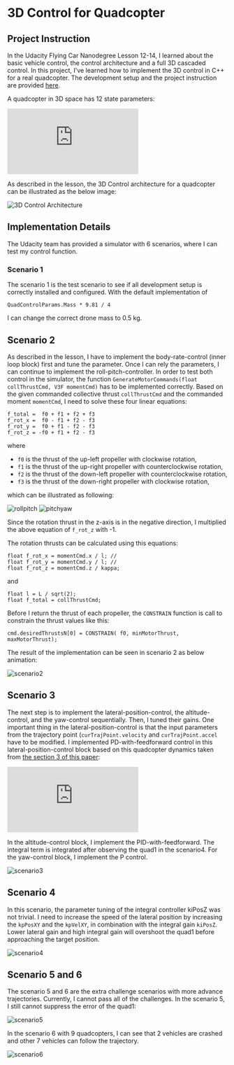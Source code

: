 # 3D Control for Quadcopter

## Project Instruction

In the Udacity Flying Car Nanodegree Lesson 12-14, I learned about the basic vehicle control, the control architecture and a full 3D cascaded control. In this project, I've learned how to implement the 3D control in C++ for a real quadcopter. The development setup and the project instruction are provided [here](./Instruction.md).

A quadcopter in 3D space has 12 state parameters:

![state](http://latex.codecogs.com/gif.latex?X%20%3D%20%5Cbegin%7Bbmatrix%7D%20x%2C%20y%2C%20z%2C%20%5Cphi%20%2C%20%5Ctheta%20%2C%20%5Cpsi%2C%20%5Cdot%7Bx%7D%2C%20%5Cdot%7By%7D%2C%20%5Cdot%7Bz%7D%2C%20p%2C%20q%2C%20r%20%5C%20%5Cend%7Bbmatrix%7D%20%2C%20p%20%5Cneq%20%5Cdot%7B%5Cphi%7D%2C%20q%20%5Cneq%20%5Cdot%7B%5Ctheta%7D%2C%20r%20%5Cneq%20%5Cdot%7B%5Cpsi%7D)

As described in the lesson, the 3D Control architecture for a quadcopter can be illustrated as the below image:

![3D Control Architecture][control_arch]

## Implementation Details

The Udacity team has provided a simulator with 6 scenarios, where I can test my control function. 

### Scenario 1

The scenario 1 is the test scenario to see if all development setup is correctly installed and configured. With the default implementation of 

```
QuadControlParams.Mass * 9.81 / 4
```

I can change the correct drone mass to 0.5 kg.

## Scenario 2

As described in the lesson, I have to implement the body-rate-control (inner loop block) first and tune the parameter. Once I can rely the parameters, I can continue to implement the roll-pitch-controller. In order to test both control in the simulator, the function `GenerateMotorCommands(float collThrustCmd, V3F momentCmd)` has to be implemented correctly. Based on the given commanded collective thrust `collThrustCmd` and the commanded moment `momentCmd`, I need to solve these four linear equations:

    f_total =  f0 + f1 + f2 + f3
    f_rot_x =  f0 - f1 + f2 - f3
    f_rot_y =  f0 + f1 - f2 - f3
    f_rot_z = -f0 + f1 + f2 - f3

where 

* `f0` is the thrust of the up-left propeller with clockwise rotation,
* `f1` is the thrust of the up-right propeller with counterclockwise rotation,
* `f2` is the thrust of the down-left propeller with counterclockwise rotation,
* `f3` is the thrust of the down-right propeller with clockwise rotation,

which can be illustrated as following:

![rollpitch][rollpitch]
![pitchyaw][pitchyaw]

Since the rotation thrust in the z-axis is in the negative direction, I multiplied the above equation of `f_rot_z` with -1.

The rotation thrusts can be calculated using this equations:

    float f_rot_x = momentCmd.x / l; // 
    float f_rot_y = momentCmd.y / l; // 
    float f_rot_z = momentCmd.z / kappa;

and 

    float l = L / sqrt(2);         
    float f_total = collThrustCmd;

Before I return the thrust of each propeller, the `CONSTRAIN` function is call to constrain the thrust values like this:

    cmd.desiredThrustsN[0] = CONSTRAIN( f0, minMotorThrust, maxMotorThrust);


The result of the implementation can be seen in scenario 2 as below animation:

![scenario2][scenario2]

## Scenario 3

The next step is to implement the lateral-position-control, the altitude-control, and the yaw-control sequentially. Then, I tuned their gains. One important thing in the lateral-position-control is that the input parameters from the trajectory point (`curTrajPoint.velocity` and `curTrajPoint.accel` have to be modified. I implemented PD-with-feedforward control in this lateral-position-control block based on this quadcopter dynamics taken from [the section 3 of this paper](http://www.dynsyslab.org/wp-content/papercite-data/pdf/schoellig-acc12.pdf):

![quad dynamic](http://latex.codecogs.com/gif.latex?%5Cbegin%7Bbmatrix%7D%20%5Cddot%7Bx%7D%5C%5C%20%5Cddot%7By%7D%5C%5C%20%5Cddot%7Bz%7D%20%5Cend%7Bbmatrix%7D%20%3D%20R%28t%29%20*%20%5Cbegin%7Bbmatrix%7D%200%5C%5C%200%5C%5C%20c%28t%29%20%5Cend%7Bbmatrix%7D%20-%20%5Cbegin%7Bbmatrix%7D%200%5C%5C%200%5C%5C%20g%20%5Cend%7Bbmatrix%7D%20%5CLeftrightarrow%20%5Cbegin%7Bmatrix%7D%20%5Cddot%7Bx%7D%20%3D%20c%28t%29%20b%5E%7Bx%7D%5C%5C%20%5Cddot%7By%7D%20%3D%20c%28t%29%20b%5E%7By%7D%20%5C%5C%20%5Cddot%7Bz%7D%20%3D%20c%28t%29%20b%5E%7Bz%7D%20-g%20%5Cend%7Bmatrix%7D)


In the altitude-control block, I implement the PID-with-feedforward. The integral term is integrated after observing the quad1 in the scenario4. For the yaw-control block, I implement the P control.

![scenario3][scenario3]

## Scenario 4

In this scenario, the parameter tuning of the integral controller kiPosZ was not trivial. I need to increase the speed of the lateral position by increasing the `kpPosXY` and the `kpVelXY`, in combination with the integral gain `kiPosZ`. Lower lateral gain and high integral gain will overshoot the quad1 before approaching the target position.

![scenario4][scenario4]

## Scenario 5 and 6

The scenario 5 and 6 are the extra challenge scenarios with more advance trajectories. Currently, I cannot pass all of the challenges. In the scenario 5, I still cannot suppress the error of the quad1:

![scenario5][scenario5]

In the scenario 6 with 9 quadcopters, I can see that 2 vehicles are crashed and other 7 vehicles can follow the trajectory.

![scenario6][scenario6]

[//]: # (References)
[control_arch]: ./animations/ControlArchitecture.jpg
[rollpitch]: ./animations/RollPitch.png
[pitchyaw]: ./animations/PitchYaw.png
[scenario1]: ./animations/yscenario1.gif
[scenario2]: ./animations/yscenario2.gif
[scenario3]: ./animations/yscenario3.gif
[scenario4]: ./animations/yscenario4.gif
[scenario5]: ./animations/yscenario5.gif
[scenario6]: ./animations/yscenario6.gif
